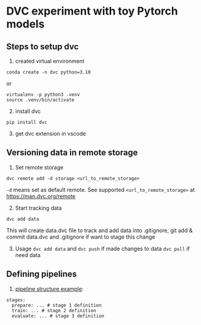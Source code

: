 # DVC experiment with toy Pytorch models

## Steps to setup dvc
1. created virtual environment
```
conda create -n dvc python=3.10
```

or

```
virtualenv -p python3 .venv
source .venv/bin/activate
```

2. install dvc
```
pip install dvc
```
3. get dvc extension in vscode

## Versioning data in remote storage
1. Set remote storage
```
dvc remote add -d storage <url_to_remote_storage>
```

`-d` means set as default remote. See supported `<url_to_remote_storage>` at <https://man.dvc.org/remote>

2. Start tracking data
```
dvc add data
```

This will create data.dvc file to track and add data into .gitignore, git add & commit data.dvc and .gitignore if want to stage this change

3. Usage
`dvc add data` and `dvc push` if made changes to data
`dvc pull` if need data

## Defining pipelines
1. [pipeline structure example](https://dvc.org/doc/user-guide/pipelines/defining-pipelines):
```
stages:
  prepare: ... # stage 1 definition
  train: ... # stage 2 definition
  evaluate: ... # stage 3 definition
```